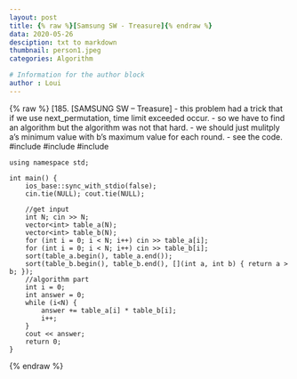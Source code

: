 ```yaml
---
layout: post
title: {% raw %}[Samsung SW - Treasure]{% endraw %}
data: 2020-05-26
desciption: txt to markdown
thumbnail: person1.jpeg
categories: Algorithm

# Information for the author block
author : Loui
---
```


{% raw %}
	﻿[185. [SAMSUNG SW – Treasure]
	- this problem had a trick that if we use next_permutation, time limit exceeded occur.
	- so we have to find an algorithm but the algorithm was not that hard.
	- we should just mulitply a’s minimum value with b’s maximum value for each round.
	- see the code.
	#include<iostream>
	#include<vector>
	#include<algorithm>
	
	using namespace std;
	
	int main() {
		ios_base::sync_with_stdio(false);
		cin.tie(NULL); cout.tie(NULL);
	
		//get input
		int N; cin >> N;
		vector<int> table_a(N);
		vector<int> table_b(N);
		for (int i = 0; i < N; i++) cin >> table_a[i];
		for (int i = 0; i < N; i++) cin >> table_b[i];
		sort(table_a.begin(), table_a.end());
		sort(table_b.begin(), table_b.end(), [](int a, int b) { return a > b; });
		//algorithm part
		int i = 0;
		int answer = 0;
		while (i<N) {
			answer += table_a[i] * table_b[i];
			i++;
		}
		cout << answer;
		return 0;
	}
	
	
{% endraw %}
